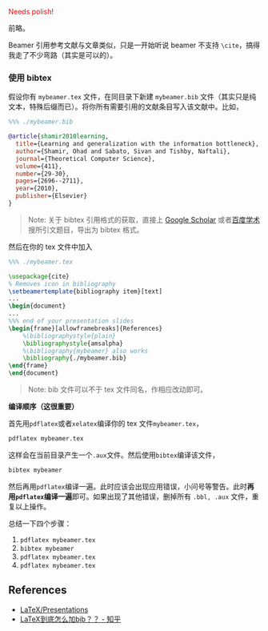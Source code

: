 
<font color="red">Needs polish!</font>

前略。

Beamer 引用参考文献与文章类似，只是一开始听说 beamer 不支持 `\cite`，搞得我走了不少弯路（其实是可以的）。

<!-- more -->

### 使用 bibtex

假设你有 `mybeamer.tex` 文件，在同目录下新建 `mybeamer.bib` 文件（其实只是纯文本，特殊后缀而已）。将你所有需要引用的文献条目写入该文献中。比如，
```bib
%%% ./mybeamer.bib

@article{shamir2010learning,
  title={Learning and generalization with the information bottleneck},
  author={Shamir, Ohad and Sabato, Sivan and Tishby, Naftali},
  journal={Theoretical Computer Science},
  volume={411},
  number={29-30},
  pages={2696--2711},
  year={2010},
  publisher={Elsevier}
}
```
> Note: 关于 bibtex 引用格式的获取，直接上 [Google Scholar](https://scholar.google.com/) 或者[百度学术](https://xueshu.baidu.com/) 搜所引文题目，导出为 bibtex 格式。

然后在你的 tex 文件中加入
```tex
%%% ./mybeamer.tex

\usepackage{cite}
% Removes icon in bibliography
\setbeamertemplate{bibliography item}[text]
...
\begin{document}
...
%%% end of your presentation slides
\begin{frame}[allowframebreaks]{References}
	%\bibliographystyle{plain}
	\bibliographystyle{amsalpha}
	%\bibliography{mybeamer} also works
	\bibliography{./mybeamer.bib}
\end{frame}
\end{document}
```
> Note: bib 文件可以不于 tex 文件同名，作相应改动即可。

**编译顺序（这很重要）**

首先用`pdflatex`或者`xelatex`编译你的 tex 文件`mybeamer.tex`，
```sh
pdflatex mybeamer.tex
```
这样会在当前目录产生一个`.aux`文件。然后使用`bibtex`编译该文件，
```sh
bibtex mybeamer
```
然后再用`pdflatex`编译一遍。此时应该会出现应用错误，小问号等警告。此时**再用`pdflatex`编译一遍**即可。如果出现了其他错误，删掉所有 `.bbl, .aux` 文件，重复以上操作。

总结一下四个步骤：
1. `pdflatex mybeamer.tex`
2. `bibtex mybeamer`
3. `pdflatex mybeamer.tex`
4. `pdflatex mybeamer.tex`

## References

- [LaTeX/Presentations](https://en.wikibooks.org/wiki/LaTeX/Presentations)
- [LaTeX到底怎么加bib？？ - 知乎](https://www.zhihu.com/question/30344123/answer/53377390)
